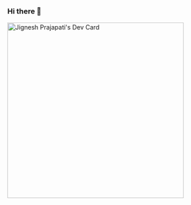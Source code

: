 ### Hi there 👋

<!--
**jignesh1209/jignesh1209** is a ✨ _special_ ✨ repository because its `README.md` (this file) appears on your GitHub profile.

Here are some ideas to get you started:

- 🔭 I’m currently working on ...
- 🌱 I’m currently learning ...
- 👯 I’m looking to collaborate on ...
- 🤔 I’m looking for help with ...
- 💬 Ask me about ...
- 📫 How to reach me: ...
- 😄 Pronouns: ...
- ⚡ Fun fact: ...
-->


<a href="https://app.daily.dev/jignesh1209"><img src="https://api.daily.dev/devcards/46b5d0cefb6f44d6921810e909bab12b.png?r=5vf" width="400" alt="Jignesh Prajapati's Dev Card"/></a>
